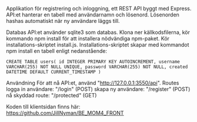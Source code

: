 Applikation för registrering och inloggning, ett REST API byggt med Express. API:et hanterar en tabell med användarnamn och lösenord. Lösenorden hashas automatiskt när ny användare läggs till.

Databas API:et använder sqlite3 som databas. Klona ner källkodsfilerna, kör kommando npm install för att installera nödvändiga npm-paket. Kör installations-skriptet install.js. Installations-skriptet skapar med kommandot npm install en tabell enligt nedanstående:

`CREATE TABLE users(
        id INTEGER PRIMARY KEY AUTOINCREMENT,
        username VARCHAR(255) NOT NULL UNIQUE,
        password VARCHAR(255) NOT NULL,
        created DATETIME DEFAULT CURRENT_TIMESTAMP
    )`


Användning För att nå API:et, använd "http://127.0.0.1:3550/api".
Routes
logga in användare: "/login" (POST)
skapa ny användare: "/register" (POST)
nå skyddad route: "/protected" (GET)

Koden till klientsidan finns här:
https://github.com/JillNyman/BE_MOM4_FRONT
